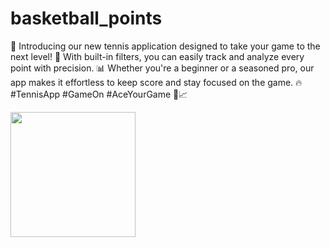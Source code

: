 # basketball_points
<p>
   🎾 Introducing our new tennis application designed to take your game to the next level! 🚀 With built-in filters, you can easily track and analyze every point with precision. 📊 Whether you're a beginner or a seasoned pro, our app makes it effortless to keep score and stay focused on the game. 
🔥 #TennisApp #GameOn #AceYourGame 🎾📈
</p>
<img algin="center" src="https://www5.0zz0.com/2024/04/15/15/567634085.png" width = 200 >

